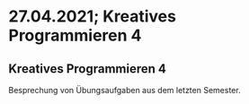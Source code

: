 # 27.04.2021; Kreatives Programmieren 4

## Kreatives Programmieren 4

Besprechung von Übungsaufgaben aus dem letzten Semester.